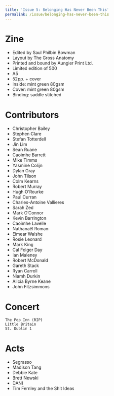 ```yaml
---
title: 'Issue 5: Belonging Has Never Been This'
permalink: /issue/belonging-has-never-been-this
---
```


Zine
====

- Edited by Saul Philbin Bowman
- Layout by The Gross Anatomy
- Printed and bound by Aungier Print Ltd.
- Limited edition of 500
- A5
- 52pp. + cover
- Inside: mint green 80gsm
- Cover: mint green 80gsm
- Binding: saddle stitched

Contributors
============

- Christopher Bailey
- Stephen Clare
- Stefan Totterdell
- Jin Lim
- Sean Ruane
- Caoimhe Barrett
- Mike Timms
- Yasmine Colijn
- Dylan Gray
- John Tilson
- Colm Kearns
- Robert Murray
- Hugh O’Rourke
- Paul Curran
- Charles-Antoine Vallieres
- Sarah Zed
- Mark O’Connor
- Kevin Barrington
- Caoimhe Lavelle
- Nathanaël Roman
- Eimear Walshe
- Rosie Leonard
- Mark King
- Cal Folger Day
- Ian Maleney
- Robert McDonald
- Gareth Stack
- Ryan Carroll
- Niamh Durkin
- Alicia Byrne Keane
- John Fitzsimmons

Concert
=======

    The Pop Inn (RIP)
    Little Britain
    St. Dublin 1

Acts
====

- Segrasso
- Madison Tang
- Debbie Kate
- Brett Newski
- DANI
- Tim Fernley and the Shit Ideas
